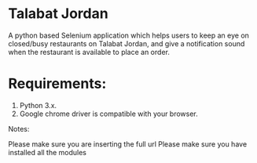 # Talabat Jordan
A python based Selenium application which helps users to keep an eye on closed/busy restaurants on Talabat Jordan, and give a notification sound when the restaurant is available to place an order.  

# Requirements:
1. Python 3.x.
2. Google chrome driver is compatible with your browser.

Notes:

Please make sure you are inserting the full url
Please make sure you have installed all the modules
